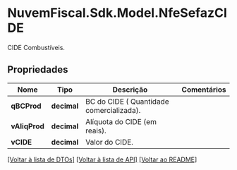 # NuvemFiscal.Sdk.Model.NfeSefazCIDE
CIDE Combustíveis.

## Propriedades

Nome | Tipo | Descrição | Comentários
------------ | ------------- | ------------- | -------------
**qBCProd** | **decimal** | BC do CIDE ( Quantidade comercializada). | 
**vAliqProd** | **decimal** | Alíquota do CIDE  (em reais). | 
**vCIDE** | **decimal** | Valor do CIDE. | 

[[Voltar à lista de DTOs]](../README.md#documentation-for-models) [[Voltar à lista de API]](../README.md#documentation-for-api-endpoints) [[Voltar ao README]](../README.md)

